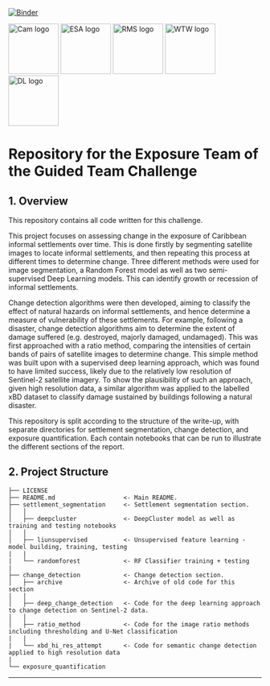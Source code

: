 [![Binder](https://mybinder.org/badge_logo.svg)](https://mybinder.org/v2/gh/ai4er-cdt/gtc-exposure/binder?filepath=https%3A%2F%2Fgithub.com%2Fai4er-cdt%2Fgtc-exposure%2Fblob%2Fbinder%2FDemo_Notebook.ipynb)

<img width="100" alt="Cam logo" src=https://www.hoart.cam.ac.uk/images/university-of-cambridge-logo/image_preview>      <img width="100" alt="ESA logo" src="https://brand.esa.int/files/2020/05/ESA_logo_2020_Deep-scaled.jpg">        <img width="100" alt="RMS logo" src=https://www.burstorm.com/wp-content/uploads/RMS-logo-final.png>     <img width="100" alt="WTW logo" src=http://www.wtw-healthandbenefits.co.uk/wp-content/themes/pmi/images/oglogo.png>         <img width="100" alt="DL logo" src=https://i1.wp.com/roboticulized.com/wp-content/uploads/2020/03/descartes-labs-unveils-its-advanced-mineral-exploration-package.png>

# Repository for the Exposure Team of the Guided Team Challenge

## 1. Overview

This repository contains all code written for this challenge.

This project focuses on assessing change in the exposure of Caribbean informal settlements over time. This is done firstly by segmenting satellite images to locate informal settlements, and then repeating this process at different times to determine change. Three different methods were used for image segmentation, a Random Forest model as well as two semi-supervised Deep Learning models. This can identify growth or recession of informal settlements. 

Change detection algorithms were then developed, aiming to classify the effect of natural hazards on informal settlements, and hence determine a measure of vulnerability of these settlements. For example, following a disaster, change detection algorithms aim to determine the extent of damage suffered (e.g. destroyed, majorly damaged, undamaged). This was first approached with a ratio method, comparing the intensities of certain bands of pairs of satellite images to determine change. This simple method was built upon with a supervised deep learning approach, which was found to have limited success, likely due to the relatively low resolution of Sentinel-2 satellite imagery. To show the plausibility of such an approach, given high resolution data, a similar algorithm was applied to the labelled xBD dataset to classify damage sustained by buildings following a natural disaster.

This repository is split according to the structure of the write-up, with separate directories for settlement segmentation, change detection, and exposure quantification. Each contain notebooks that can be run to illustrate the different sections of the report.

## 2. Project Structure
```
├── LICENSE
├── README.md                   <- Main README.
├── settlement_segmentation     <- Settlement segmentation section.
│   │
│   ├── deepcluster             <- DeepCluster model as well as training and testing notebooks
│   │
│   ├── liunsupervised          <- Unsupervised feature learning - model building, training, testing          
|   |
|   └── randomforest            <- RF Classifier training + testing
|
├── change_detection            <- Change detection section.
│   ├── archive                 <- Archive of old code for this section
│   │
│   ├── deep_change_detection   <- Code for the deep learning approach to change detection on Sentinel-2 data.
│   │
│   ├── ratio_method            <- Code for the image ratio methods including thresholding and U-Net classification
|   |
|   └── xbd_hi_res_attempt      <- Code for semantic change detection applied to high resolution data
|
└── exposure_quantification

```

---
